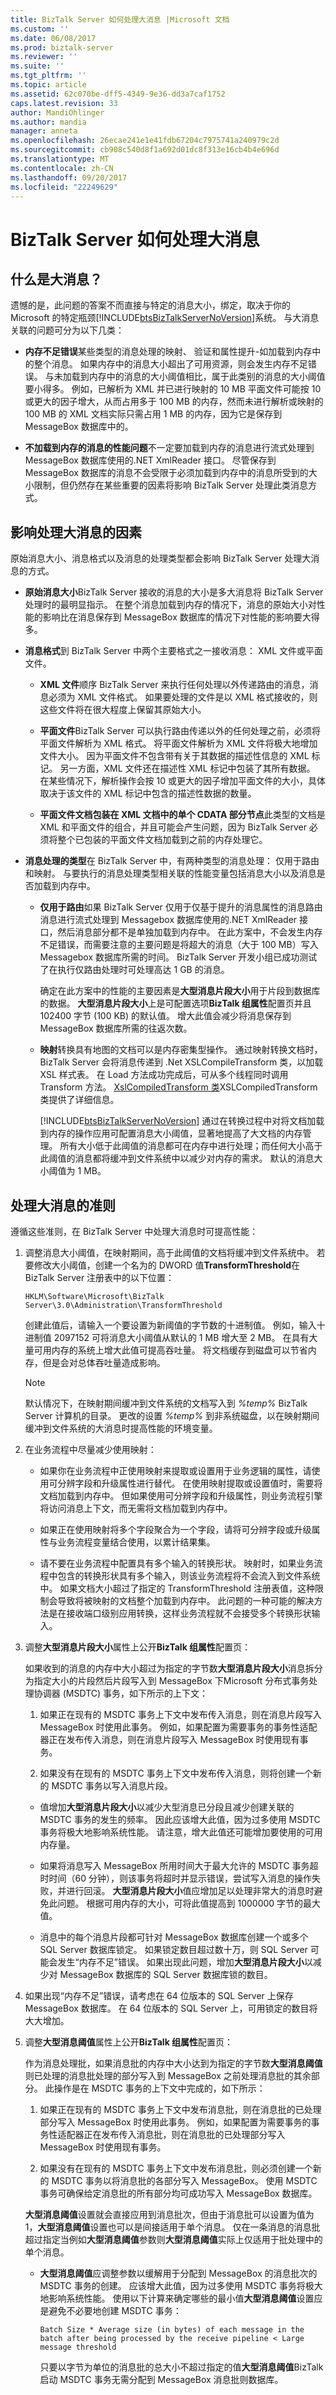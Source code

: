 ```yaml
---
title: BizTalk Server 如何处理大消息 |Microsoft 文档
ms.custom: ''
ms.date: 06/08/2017
ms.prod: biztalk-server
ms.reviewer: ''
ms.suite: ''
ms.tgt_pltfrm: ''
ms.topic: article
ms.assetid: 62c070be-dff5-4349-9e36-dd3a7caf1752
caps.latest.revision: 33
author: MandiOhlinger
ms.author: mandia
manager: anneta
ms.openlocfilehash: 26ecae241e1e41fdb67204c7975741a240979c2d
ms.sourcegitcommit: cb908c540d8f1a692d01dc8f313e16cb4b4e696d
ms.translationtype: MT
ms.contentlocale: zh-CN
ms.lasthandoff: 09/20/2017
ms.locfileid: "22249629"
---
```

# <a name="how-biztalk-server-processes-large-messages"></a>BizTalk Server 如何处理大消息
## <a name="what-is-a-large-message"></a>什么是大消息？  
 遗憾的是，此问题的答案不而直接与特定的消息大小，绑定，取决于你的 Microsoft 的特定瓶颈[!INCLUDE[btsBizTalkServerNoVersion](../includes/btsbiztalkservernoversion-md.md)]系统。 与大消息关联的问题可分为以下几类：  
  
-   **内存不足错误**某些类型的消息处理的映射、 验证和属性提升-如加载到内存中的整个消息。 如果内存中的消息大小超出了可用资源，则会发生内存不足错误。 与未加载到内存中的消息的大小阈值相比，属于此类别的消息的大小阈值要小得多。 例如，已解析为 XML 并已进行映射的 10 MB 平面文件可能按 10 或更大的因子增大，从而占用多于 100 MB 的内存，然而未进行解析或映射的 100 MB 的 XML 文档实际只需占用 1 MB 的内存，因为它是保存到 MessageBox 数据库中的。  
  
-   **不加载到内存的消息的性能问题**不一定要加载到内存的消息进行流式处理到 MessageBox 数据库使用的.NET XmlReader 接口。 尽管保存到 MessageBox 数据库的消息不会受限于必须加载到内存中的消息所受到的大小限制，但仍然存在某些重要的因素将影响 BizTalk Server 处理此类消息方式。  
  
## <a name="factors-that-affect-the-processing-of-large-messages"></a>影响处理大消息的因素  
 原始消息大小、消息格式以及消息的处理类型都会影响 BizTalk Server 处理大消息的方式。  
  
-   **原始消息大小**BizTalk Server 接收的消息的大小是多大消息将 BizTalk Server 处理时的最明显指示。 在整个消息加载到内存的情况下，消息的原始大小对性能的影响比在消息保存到 MessageBox 数据库的情况下对性能的影响要大得多。  
  
-   **消息格式**到 BizTalk Server 中两个主要格式之一接收消息： XML 文件或平面文件。  
  
    -   **XML 文件**顺序 BizTalk Server 来执行任何处理以外传递路由的消息，消息必须为 XML 文件格式。 如果要处理的文件是以 XML 格式接收的，则这些文件将在很大程度上保留其原始大小。  
  
    -   **平面文件**BizTalk Server 可以执行路由传递以外的任何处理之前，必须将平面文件解析为 XML 格式。 将平面文件解析为 XML 文件将极大地增加文件大小。 因为平面文件不包含带有关于其数据的描述性信息的 XML 标记。 另一方面，XML 文件还在描述性 XML 标记中包装了其所有数据。 在某些情况下，解析操作会按 10 或更大的因子增加平面文件的大小，具体取决于该文件的 XML 标记中包含的描述性数据的数量。  
  
    -   **平面文件文档包装在 XML 文档中的单个 CDATA 部分节点**此类型的文档是 XML 和平面文件的组合，并且可能会产生问题，因为 BizTalk Server 必须将整个已包装的平面文件文档加载到之前的内存处理它。  
  
-   **消息处理的类型**在 BizTalk Server 中，有两种类型的消息处理： 仅用于路由和映射。 与要执行的消息处理类型相关联的性能变量包括消息大小以及消息是否加载到内存中。  
  
    -   **仅用于路由**如果 BizTalk Server 仅用于仅基于提升的消息属性的消息路由消息进行流式处理到 Messagebox 数据库使用的.NET XmlReader 接口，然后消息部分都不是单独加载到内存中。 在此方案中，不会发生内存不足错误，而需要注意的主要问题是将超大的消息（大于 100 MB）写入 Messagebox 数据库所需的时间。 BizTalk Server 开发小组已成功测试了在执行仅路由处理时可处理高达 1 GB 的消息。  
  
         确定在此方案中的性能的主要因素是**大型消息片段大小**用于片段到数据库的数据。 **大型消息片段大小**上是可配置选项**BizTalk 组属性**配置页并且 102400 字节 (100 KB) 的默认值。 增大此值会减少将消息保存到 MessageBox 数据库所需的往返次数。  
  
    -   **映射**转换具有地图的文档可以是内存密集型操作。 通过映射转换文档时，BizTalk Server 会将消息传递到 .Net XSLCompileTransform 类，以加载 XSL 样式表。 在 Load 方法成功完成后，可从多个线程同时调用 Transform 方法。 [XslCompiledTransform 类](http://go.microsoft.com/fwlink/p/?LinkID=282683)XSLCompiledTransform 类提供了详细信息。  
  
         [!INCLUDE[btsBizTalkServerNoVersion](../includes/btsbiztalkservernoversion-md.md)] 通过在转换过程中对将文档加载到内存的操作应用可配置消息大小阈值，显著地提高了大文档的内存管理。 所有大小低于此阈值的消息都可在内存中进行处理；而任何大小高于此阈值的消息都将缓冲到文件系统中以减少对内存的需求。 默认的消息大小阈值为 1 MB。  
  
## <a name="guidelines-for-processing-large-messages"></a>处理大消息的准则  
 遵循这些准则，在 BizTalk Server 中处理大消息时可提高性能：  
  
1.  调整消息大小阈值，在映射期间，高于此阈值的文档将缓冲到文件系统中。 若要修改大小阈值，创建一个名为的 DWORD 值**TransformThreshold**在 BizTalk Server 注册表中的以下位置：  
  
    ```  
    HKLM\Software\Microsoft\BizTalk Server\3.0\Administration\TransformThreshold  
    ```  
  
     创建此值后，请输入一个要设置为新阈值的字节数的十进制值。 例如，输入十进制值 2097152 可将消息大小阈值从默认的 1 MB 增大至 2 MB。 在具有大量可用内存的系统上增大此值可提高吞吐量。 将文档缓存到磁盘可以节省内存，但是会对总体吞吐量造成影响。  
  
    > [!NOTE]
    >  默认情况下，在映射期间缓冲到文件系统的文档写入到 *%temp%* BizTalk Server 计算机的目录。 更改的设置 *%temp%* 到非系统磁盘，以在映射期间缓冲到文件系统的大消息时提高性能的环境变量。  
  
2.  在业务流程中尽量减少使用映射：  
  
    -   如果你在业务流程中正使用映射来提取或设置用于业务逻辑的属性，请使用可分辨字段和升级属性进行替代。 在使用映射提取或设置值时，需要将文档加载到内存中。 但如果使用可分辨字段和升级属性，则业务流程引擎将访问消息上下文，而无需将文档加载到内存中。  
  
    -   如果正在使用映射将多个字段聚合为一个字段，请将可分辨字段或升级属性与业务流程变量结合使用，以累计结果集。  
  
    -   请不要在业务流程中配置具有多个输入的转换形状。 映射时，如果业务流程中包含的转换形状具有多个输入，则该业务流程将不会流入到文件系统中。 如果文档大小超过了指定的 TransformThreshold 注册表值，这种限制会导致将被映射的文档整个加载到内存中。 此问题的一种可能的解决方法是在接收端口级别应用转换，这样业务流程就不会接受多个转换形状输入。  
  
3.  调整**大型消息片段大小**属性上公开**BizTalk 组属性**配置页：  
  
     如果收到的消息的内存中大小超过为指定的字节数**大型消息片段大小**消息拆分为指定大小的片段然后片段写入到 MessageBox 下Microsoft 分布式事务处理协调器 (MSDTC) 事务，如下所示的上下文：  
  
    1.  如果正在现有的 MSDTC 事务上下文中发布传入消息，则在消息片段写入 MessageBox 时使用此事务。 例如，如果配置为需要事务的事务性适配器正在发布传入消息，则在消息片段写入 MessageBox 时使用现有事务。  
  
    2.  如果没有在现有的 MSDTC 事务上下文中发布传入消息，则将创建一个新的 MSDTC 事务以写入消息片段。  
  
    -   值增加**大型消息片段大小**以减少大型消息已分段且减少创建关联的 MSDTC 事务的发生的频率。 因此应该增大此值，因为过多使用 MSDTC 事务将极大地影响系统性能。 请注意，增大此值还可能增加要使用的可用内存量。  
  
    -   如果将消息写入 MessageBox 所用时间大于最大允许的 MSDTC 事务超时时间（60 分钟），则该事务将超时并显示错误，尝试写入消息的操作失败，并进行回滚。 **大型消息片段大小**值应增加足以处理非常大的消息时避免此问题。 根据可用内存的大小，可将此值提高到 1000000 字节的最大值。  
  
    -   消息中的每个消息片段都可针对 MessageBox 数据库创建一个或多个 SQL Server 数据库锁定。 如果锁定数目超过数十万，则 SQL Server 可能会发生“内存不足”错误。 如果出现此问题，增加**大型消息片段大小**以减少对 MessageBox 数据库的 SQL Server 数据库锁的数目。  
  
4.  如果出现“内存不足”错误，请考虑在 64 位版本的 SQL Server 上保存 MessageBox 数据库。 在 64 位版本的 SQL Server 上，可用锁定的数目将大大增加。  
  
5.  调整**大型消息阈值**属性上公开**BizTalk 组属性**配置页：  
  
     作为消息处理批，如果消息批的内存中大小达到为指定的字节数**大型消息阈值**则已处理的消息批处理的部分写入到 MessageBox 之前处理消息批的其余部分。 此操作是在 MSDTC 事务的上下文中完成的，如下所示：  
  
    1.  如果正在现有的 MSDTC 事务上下文中发布消息批，则在消息批的已处理部分写入 MessageBox 时使用此事务。 例如，如果配置为需要事务的事务性适配器正在发布传入消息批，则在消息批的已处理部分写入 MessageBox 时使用现有事务。  
  
    2.  如果没有在现有的 MSDTC 事务上下文中发布消息批，则必须创建一个新的 MSDTC 事务以将消息批的各部分写入 MessageBox。 使用 MSDTC 事务可确保给定消息批的所有部分均可成功写入 MessageBox 数据库。  
  
     **大型消息阈值**设置就会直接应用到消息批次，但由于消息批可以设置为值为 1，**大型消息阈值**设置也可以是间接适用于单个消息。 仅在一条消息的消息批超过指定当例如**大型消息阈值**参数则**大型消息阈值**实际上仅适用于批处理中的单个消息。  
  
    -   **大型消息阈值**应调整参数以缓解用于分配到 MessageBox 的消息批次的 MSDTC 事务的创建。 应该增大此值，因为过多使用 MSDTC 事务将极大地影响系统性能。 使用以下计算来确定哪些的最小值**大型消息阈值**设置应是避免不必要地创建 MSDTC 事务：  
  
        ```  
        Batch Size * Average size (in bytes) of each message in the batch after being processed by the receive pipeline < Large message threshold  
        ```  
  
         只要以字节为单位的消息批的总大小不超过指定的值**大型消息阈值**BizTalk 启动 MSDTC 事务无需分配到 MessageBox 消息批则数据库。
